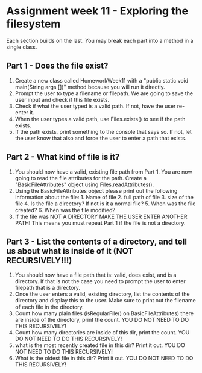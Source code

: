 # Assignment week 11 - Exploring the filesystem

Each section builds on the last. You may break each part into a method in a single class.


## Part 1 - Does the file exist?

  1. Create a new class called HomeworkWeek11 with a "public static void main(String args [])" method because you will run it directly.
  2. Prompt the user to type a filename or filepath. We are going to save the user input and check if this file exists.
  3. Check if what the user typed is a valid path. If not, have the user re-enter it.
  4. When the user types a valid path, use Files.exists() to see if the path exists.
  5. If the path exists, print something to the console that says so. If not, let the user know that also and force the user to enter a path that exists.


## Part 2 - What kind of file is it?

  1. You should now have a valid, existing file path from Part 1. You are now going to read the file attributes for the path. Create a "BasicFileAttributes" object using Files.readAttributes().
  2. Using the BasicFileAttributes object please print out the following information about the file:
    1. Name of file
    2. full path of file
    3. size of the file
    4. Is the file a directory? If not is it a normal file? 
    5. When was the file created?
    6. When was the file modified?
  3. If the file was NOT A DIRECTORY MAKE THE USER ENTER ANOTHER PATH! This means you must repeat Part 1 if the file is not a directory.  


## Part 3 - List the contents of a directory, and tell us about what is inside of it (NOT RECURSIVELY!!!)

  1. You should now have a file path that is: valid, does exist, and is a directory. If that is not the case you need to prompt the user to enter filepath that is a directory. 
  2. Once the user enters a valid, existing directory, list the contents of the directory and display this to the user. Make sure to print out the filename of each file in the directory.
  3. Count how many plain files (isRegularFile() on BasicFileAttributes) there are inside of the directory, print the count. YOU DO NOT NEED TO DO THIS RECURSIVELY! 
  4. Count how many directories are inside of this dir, print the count. YOU DO NOT NEED TO DO THIS RECURSIVELY!
  5. what is the most recently created file in this dir? Print it out. YOU DO NOT NEED TO DO THIS RECURSIVELY!
  6. What is the oldest file in this dir? Print it out. YOU DO NOT NEED TO DO THIS RECURSIVELY!
